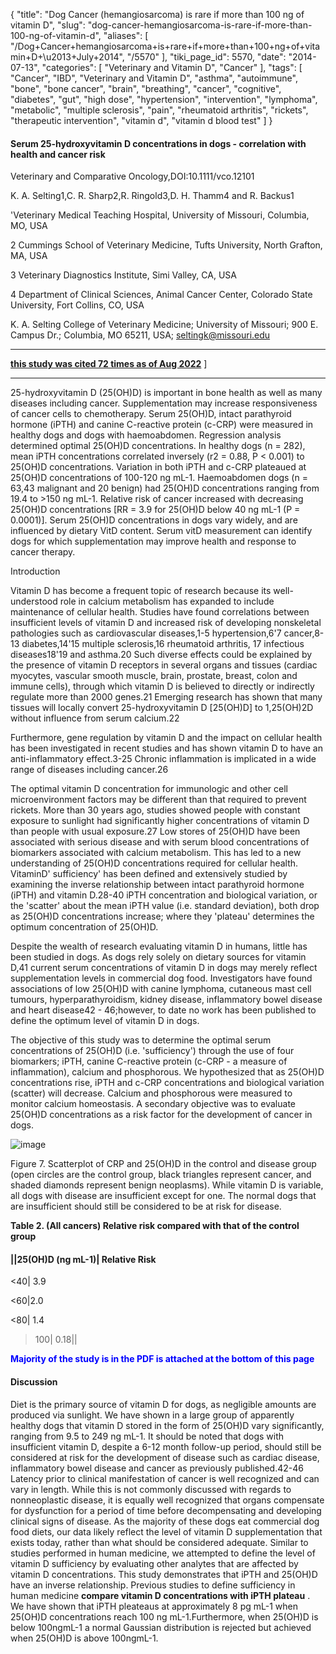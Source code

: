{
    "title": "Dog Cancer (hemangiosarcoma) is rare if more than 100 ng of vitamin D",
    "slug": "dog-cancer-hemangiosarcoma-is-rare-if-more-than-100-ng-of-vitamin-d",
    "aliases": [
        "/Dog+Cancer+hemangiosarcoma+is+rare+if+more+than+100+ng+of+vitamin+D+\u2013+July+2014",
        "/5570"
    ],
    "tiki_page_id": 5570,
    "date": "2014-07-13",
    "categories": [
        "Veterinary and Vitamin D",
        "Cancer"
    ],
    "tags": [
        "Cancer",
        "IBD",
        "Veterinary and Vitamin D",
        "asthma",
        "autoimmune",
        "bone",
        "bone cancer",
        "brain",
        "breathing",
        "cancer",
        "cognitive",
        "diabetes",
        "gut",
        "high dose",
        "hypertension",
        "intervention",
        "lymphoma",
        "metabolic",
        "multiple sclerosis",
        "pain",
        "rheumatoid arthritis",
        "rickets",
        "therapeutic intervention",
        "vitamin d",
        "vitamin d blood test"
    ]
}


#### Serum 25-hydroxyvitamin D concentrations in dogs - correlation with health and cancer risk

Veterinary and Comparative Oncology,DOI:10.1111/vco.12101

K. A. Selting1,C. R. Sharp2,R. Ringold3,D. H. Thamm4 and R. Backus1

'Veterinary Medical Teaching Hospital, University of Missouri, Columbia, MO, USA 

2 Cummings School of Veterinary Medicine, Tufts University, North Grafton, MA, USA 

3 Veterinary Diagnostics Institute, Simi Valley, CA, USA

4 Department of Clinical Sciences, Animal Cancer Center, Colorado State University, Fort Collins, CO, USA

K. A. Selting College of Veterinary Medicine; University of Missouri; 900 E. Campus Dr.; Columbia, MO 65211, USA; seltingk@missouri.edu

- - - - - -

 **[this study was cited 72 times as of Aug 2022](https://scholar.google.com/scholar?cites=1233444981263920765&as_sdt=5,48&sciodt=0,48&hl=en)** ]

- - - - - - - - - -

25-hydroxyvitamin D (25(OH)D) is important in bone health as well as many diseases including cancer. Supplementation may increase responsiveness of cancer cells to chemotherapy. Serum 25(OH)D, intact parathyroid hormone (iPTH) and canine C-reactive protein (c-CRP) were measured in healthy dogs and dogs with haemoabdomen. Regression analysis determined optimal 25(OH)D concentrations. In healthy dogs (n = 282), mean iPTH concentrations correlated inversely (r2 = 0.88, P < 0.001) to 25(OH)D concentrations. Variation in both iPTH and c-CRP plateaued at 25(OH)D concentrations of 100-120 ng mL-1. Haemoabdomen dogs (n = 63,43 malignant and 20 benign) had 25(OH)D concentrations ranging from 19.4 to >150 ng mL-1. Relative risk of cancer increased with decreasing 25(OH)D concentrations <span>[RR = 3.9 for 25(OH)D below 40 ng mL-1 (P = 0.0001)]</span>. Serum 25(OH)D concentrations in dogs vary widely, and are influenced by dietary VitD content. Serum vitD measurement can identify dogs for which supplementation may improve health and response to cancer therapy.

Introduction

Vitamin D has become a frequent topic of research because its well-understood role in calcium metabolism has expanded to include maintenance of cellular health. Studies have found correlations between insufficient levels of vitamin D and increased risk of developing nonskeletal pathologies such as cardiovascular diseases,1-5 hypertension,6'7 cancer,8-13 diabetes,14'15 multiple sclerosis,16 rheumatoid arthritis, 17 infectious diseases18'19 and asthma.20 Such diverse effects could be explained by the presence of vitamin D receptors in several organs and tissues (cardiac myocytes, vascular smooth muscle, brain, prostate, breast, colon and immune cells), through which vitamin D is believed to directly or indirectly regulate more than 2000 genes.21 Emerging research has shown that many tissues will locally convert 25-hydroxyvitamin D <span>[25(OH)D]</span> to 1,25(OH)2D without influence from serum calcium.22

Furthermore, gene regulation by vitamin D and the impact on cellular health has been investigated in recent studies and has shown vitamin D to have an anti-inflammatory effect.3-25 Chronic inflammation is implicated in a wide range of diseases including cancer.26

The optimal vitamin D concentration for immunologic and other cell microenvironment factors may be different than that required to prevent rickets. More than 30 years ago, studies showed people with constant exposure to sunlight had significantly higher concentrations of vitamin D than people with usual exposure.27 Low stores of 25(OH)D have been associated with serious disease and with serum blood concentrations of biomarkers associated with calcium metabolism. This has led to a new understanding of 25(OH)D concentrations required for cellular health. VitaminD' sufficiency' has been defined and extensively studied by examining the inverse relationship between intact parathyroid hormone (iPTH) and vitamin D.28-40 iPTH concentration and biological variation, or the 'scatter' about the mean iPTH value (i.e. standard deviation), both drop as 25(OH)D concentrations increase; where they 'plateau' determines the optimum concentration of 25(OH)D.

Despite the wealth of research evaluating vitamin D in humans, little has been studied in dogs. As dogs rely solely on dietary sources for vitamin D,41 current serum concentrations of vitamin D in dogs may merely reflect supplementation levels in commercial dog food. Investigators have found associations of low 25(OH)D with canine lymphoma, cutaneous mast cell tumours, hyperparathyroidism, kidney disease, inflammatory bowel disease and heart disease42 - 46;however, to date no work has been published to define the optimum level of vitamin D in dogs.

The objective of this study was to determine the optimal serum concentrations of 25(OH)D (i.e. 'sufficiency') through the use of four biomarkers; iPTH, canine C-reactive protein (c-CRP - a measure of inflammation), calcium and phosphorous. We hypothesized that as 25(OH)D concentrations rise, iPTH and c-CRP concentrations and biological variation (scatter) will decrease. Calcium and phosphorous were measured to monitor calcium homeostasis. A secondary objective was to evaluate 25(OH)D concentrations as a risk factor for the development of cancer in dogs.

<img src="https://d1bk1kqxc0sym.cloudfront.net/attachments/jpeg/dog-f7.jpg" alt="image">

Figure 7. Scatterplot of CRP and 25(OH)D in the control and disease group (open circles are the control group, black triangles represent cancer, and shaded diamonds represent benign neoplasms). While vitamin D is variable, all dogs with disease are insufficient except for one. The normal dogs that are insufficient should still be considered to be at risk for disease.

 **Table 2. (All cancers) Relative risk compared with that of the control group** 

#### ||25(OH)D (ng mL-1)| Relative Risk

<40| 3.9 

<60|2.0 

<80| 1.4 

>100| 0.18||

 **<span style="color:#00F;">Majority of the study is in the PDF is attached at the bottom of this page</span>** 

#### Discussion

Diet is the primary source of vitamin D for dogs, as negligible amounts are produced via sunlight. We  have shown in a large group of apparently healthy dogs that vitamin D stored in the form of 25(OH)D vary significantly, ranging from 9.5 to 249 ng mL-1. It should be noted that dogs with insufficient vitamin D, despite a 6-12 month follow-up period, should still be considered at risk for the development of disease such as cardiac disease, inflammatory bowel disease and cancer as previously published.42-46 Latency prior to clinical manifestation of cancer is well recognized and can vary in length. While this is not commonly discussed with regards to nonneoplastic disease, it is equally well recognized that organs compensate for dysfunction for a period of time before decompensating and developing clinical signs of disease. As the majority of these dogs eat commercial dog food diets, our data likely reflect the level of vitamin D supplementation that exists today, rather than what should be considered adequate. Similar to studies performed in human medicine, we attempted to define the level of vitamin D sufficiency by evaluating other analytes that are affected by vitamin D concentrations. This study demonstrates that iPTH and 25(OH)D have an inverse relationship. Previous studies to define sufficiency in human medicine  **compare vitamin D concentrations with iPTH plateau** . We have shown that iPTH pleateaus at approximately 8 pg mL-1 when 25(OH)D concentrations reach 100 ng mL-1.Furthermore, when 25(OH)D is below 100ngmL-1 a normal Gaussian distribution is rejected but achieved when 25(OH)D is above 100ngmL-1.